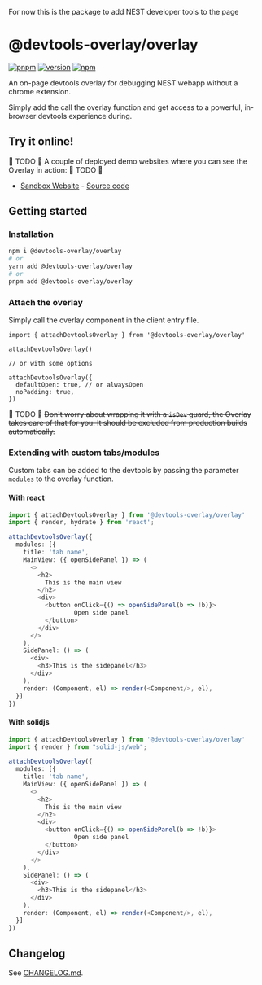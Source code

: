 <p>
   For now this is the package to add NEST developer tools to the page
</p>

# @devtools-overlay/overlay

[![pnpm](https://img.shields.io/badge/maintained%20with-pnpm-cc00ff.svg?style=for-the-badge&logo=pnpm)](https://pnpm.io/)
[![version](https://img.shields.io/npm/v/@devtools-overlay/overlay?style=for-the-badge)](https://www.npmjs.com/package/@devtools-overlay/overlay)
[![npm](https://img.shields.io/npm/dw/@devtools-overlay/overlay?style=for-the-badge)](https://www.npmjs.com/package/@devtools-overlay/overlay)

An on-page devtools overlay for debugging NEST webapp without a chrome extension.

Simply add the call the overlay function and get access to a powerful, in-browser devtools experience during.

## Try it online!

🚧 TODO 🚧
A couple of deployed demo websites where you can see the Overlay in action:
🚧 TODO 🚧

- [Sandbox Website](https://thetarnav.github.io/devtools-overlay) - [Source code](https://github.com/thetarnav/solid-devtools/tree/main/examples/sandbox)

## Getting started

### Installation

```bash
npm i @devtools-overlay/overlay
# or
yarn add @devtools-overlay/overlay
# or
pnpm add @devtools-overlay/overlay
```

### Attach the overlay

Simply call the overlay component in the client entry file.

```tsx
import { attachDevtoolsOverlay } from '@devtools-overlay/overlay'

attachDevtoolsOverlay()

// or with some options

attachDevtoolsOverlay({
  defaultOpen: true, // or alwaysOpen
  noPadding: true,
})
```

🚧 TODO 🚧
~~Don't worry about wrapping it with a `isDev` guard, the Overlay takes care of that for you. It should be excluded from production builds automatically.~~

### Extending with custom tabs/modules

Custom tabs can be added to the devtools by passing the parameter `modules` to the overlay function.

#### With react
```ts
import { attachDevtoolsOverlay } from '@devtools-overlay/overlay'
import { render, hydrate } from 'react';

attachDevtoolsOverlay({
  modules: [{
    title: 'tab name',
    MainView: ({ openSidePanel }) => (
      <>
        <h2>
          This is the main view
        </h2>
        <div>
          <button onClick={() => openSidePanel(b => !b)}>
                  Open side panel
          </button>
        </div>
      </>
    ),
    SidePanel: () => (
      <div>
        <h3>This is the sidepanel</h3>
      </div>
    ),
    render: (Component, el) => render(<Component/>, el),
  }]
})
```

#### With solidjs
```ts
import { attachDevtoolsOverlay } from '@devtools-overlay/overlay'
import { render } from "solid-js/web";

attachDevtoolsOverlay({
  modules: [{
    title: 'tab name',
    MainView: ({ openSidePanel }) => (
      <>
        <h2>
          This is the main view
        </h2>
        <div>
          <button onClick={() => openSidePanel(b => !b)}>
                  Open side panel
          </button>
        </div>
      </>
    ),
    SidePanel: () => (
      <div>
        <h3>This is the sidepanel</h3>
      </div>
    ),
    render: (Component, el) => render(<Component/>, el),
  }]
})
```


## Changelog

See [CHANGELOG.md](./CHANGELOG.md).
